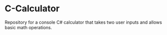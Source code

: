 # C-Calculator
Repository for a console C# calculator that takes two user inputs and allows basic math operations.
